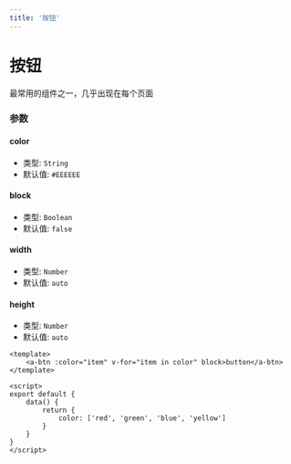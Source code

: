 ```yaml
---
title: '按钮'
---
```


# 按钮

最常用的组件之一，几乎出现在每个页面

### 参数

#### color
- 类型: `String`
- 默认值: `#EEEEEE`

#### block
- 类型: `Boolean`
- 默认值: `false`

#### width
- 类型: `Number`
- 默认值: `auto`

#### height
- 类型: `Number`
- 默认值: `auto`

``` vue
<template>
	<a-btn :color="item" v-for="item in color" block>button</a-btn>
</template>

<script>
export default {
	data() {
		return {
			color: ['red', 'green', 'blue', 'yellow']
		}
	}
}
</script>
```

<template>
<a-btn width="300" :color="item" v-for="item in color" block>button</a-btn>
</template>

<script>
export default {
	data() {
		return {
			color: ['red', 'green', 'blue', 'yellow']
		}
	}
}
</script>